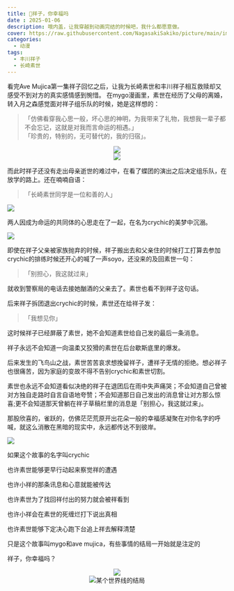 ```yaml
---
title: 🍃祥子，你幸福吗
date : 2025-01-06
description: 哦内盖，让我穿越到动画完结的时候吧，我什么都愿意做。
cover: https://raw.githubusercontent.com/NagasakiSakiko/picture/main/img/20250108-4.png
categories: 
  - 动漫
tags: 
  - 丰川祥子
  - 长崎素世
---
```

看完Ave Mujica第一集祥子回忆之后，让我为长崎素世和丰川祥子相互救赎却又感受不到对方的真实感情感到惋惜。
在mygo漫画里，素世在经历了父母的离婚，转入月之森感觉面对祥子组乐队的时候，她是这样想的：
> 「仿佛看穿我心思一般，坏心思的神明，为我带来了礼物，我想我一辈子都不会忘记，这就是对我而言命运的相遇。」<br>
> 「珍贵的，特别的，无可替代的，我的归宿」。

<div style="text-align: center;"><img src="https://raw.githubusercontent.com/NagasakiSakiko/picture/main/img/20250108-1.jpg"/>
</div>

<div style="text-align: center;"><img src="https://raw.githubusercontent.com/NagasakiSakiko/picture/main/img/20250108-2.jpg"/>
</div>

而此时祥子还没有走出母亲逝世的难过中，在看了蝶团的演出之后决定组乐队，在放学的路上。还在喃喃自语：
> 「长崎素世同学是一位和善的人」

![](https://raw.githubusercontent.com/NagasakiSakiko/picture/main/img/20250106-3.jpg)

两人因成为命运的共同体的心思走在了一起，在名为crychic的美梦中沉溺。

![](https://raw.githubusercontent.com/NagasakiSakiko/picture/main/img/20250106-4.jpg)

即使在祥子父亲被家族抛弃的时候，祥子搬出去和父亲住的时候打工打算去参加crychic的排练时候还开心的喊了一声soyo，还没来的及回素世一句：
> 「别担心，我这就过来」

就收到警察局的电话去接她酗酒的父亲去了。素世也看不到祥子这句话。

后来祥子拆团退出crychic的时候，素世还在给祥子发：
> 「我想见你」

这时候祥子已经屏蔽了素世，她不会知道素世给自己发的最后一条消息。

祥子永远不会知道一向温柔又狡猾的素世在后台歇斯底里的爆发。

后来发生的飞鸟山之战，素世苦苦哀求想挽留祥子，遭祥子无情的拒绝。想必祥子也很痛苦，因为家庭的变故不得不告别crychic和素世切割。

素世也永远不会知道看似决绝的祥子在退团后在雨中失声痛哭；不会知道自己曾被对方独自走路时自言自语地夸赞；不会知道那日自己发出的消息曾让对方那么惊喜;更不会知道那天曾躺在祥子草稿栏里的消息是「别担心，我这就过来」。

那股欣喜的，雀跃的，仿佛茫茫荒原开出花朵一般的幸福感凝聚在对你名字的呼喊，就这么消散在黑暗的现实中，永远都传达不到彼岸。

![](https://raw.githubusercontent.com/NagasakiSakiko/picture/main/img/BanG_Dream!_It's_MyGO!!!!!_08205410.jpg)

如果这个故事的名字叫crychic

也许素世能够更早行动起来察觉祥的遭遇

也许小祥的那条讯息和心意就能被传达

也许素世为了找回祥付出的努力就会被祥看到

也许小祥会在素世的死缠烂打下说出真相

也许素世能够下定决心跑下台追上祥去解释清楚

只是这个故事叫mygo和ave mujica，有些事情的结局一开始就是注定的

祥子，你幸福吗？

<div style="text-align: center;"><img src="https://raw.githubusercontent.com/NagasakiSakiko/picture/main/img/20250106-2.jpg"/>
</div>

<div style="text-align: center;"><img src="https://raw.githubusercontent.com/NagasakiSakiko/picture/main/img/20250108-3.JPG" alt="某个世界线的结局"/>
</div>